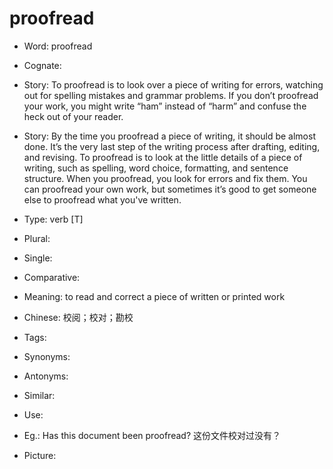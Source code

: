# proofread

- Word: proofread
- Cognate: 
- Story: To proofread is to look over a piece of writing for errors, watching out for spelling mistakes and grammar problems. If you don’t proofread your work, you might write “ham” instead of “harm” and confuse the heck out of your reader.
- Story: By the time you proofread a piece of writing, it should be almost done. It’s the very last step of the writing process after drafting, editing, and revising. To proofread is to look at the little details of a piece of writing, such as spelling, word choice, formatting, and sentence structure. When you proofread, you look for errors and fix them. You can proofread your own work, but sometimes it’s good to get someone else to proofread what you've written.

- Type: verb [T]
- Plural: 
- Single: 
- Comparative: 
- Meaning: to read and correct a piece of written or printed work
- Chinese: 校阅；校对；勘校
- Tags: 
- Synonyms: 
- Antonyms: 
- Similar: 
- Use: 
- Eg.: Has this document been proofread? 这份文件校对过没有？
- Picture: 

